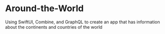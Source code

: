 # Around-the-World
Using SwiftUI, Combine, and GraphQL to create an app that has information about the continents and countries of the world
